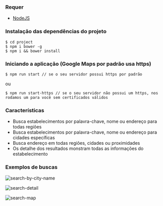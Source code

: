 ### Requer

- [NodeJS](https://nodejs.org/en/)

### Instalação das dependências do projeto
```
$ cd project
$ npm i bower -g
$ npm i && bower install
```

### Iniciando a aplicação (Google Maps por padrão usa https)
```
$ npm run start // se o seu servidor possui https por padrão
```
ou 
```
$ npm run start-https // se o seu servidor não possui um https, nos rodamos um para você sem certificados válidos 
```

### Características
- Busca estabelecimentos por palavra-chave, nome ou endereço para todas regiões
- Busca estabelecimentos por palavra-chave, nome ou endereço para cidades específicas
- Busca endereço em todas regiões, cidades ou proximidades
- Os detalhe dos resultados monstram todas as informações do estabelecimento

### Exemplos de buscas

![search-by-city-name](https://raw.githubusercontent.com/vmontanheiro/buscar-estabelecimentos/master/assets/images/1.png)

![search-detail](https://raw.githubusercontent.com/vmontanheiro/buscar-estabelecimentos/master/assets/images/2.png)

![search-map](https://raw.githubusercontent.com/vmontanheiro/buscar-estabelecimentos/master/assets/images/3.png)

